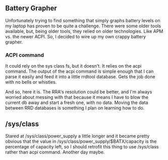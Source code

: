 ## Battery Grapher

Unfortunately trying to find something that simply graphs battery levels on my
laptop has proven to be quite a challenge. There were some older tools
available, but, being older tools, they relied on older technologies. Like APM
vs. the newer ACPI. So, I decided to wire up my own crappy battery grapher.

### ACPI command

It could rely on the sys class fs, but it doesn't. It relies on the acpi
command. The output of the acpi command is simple enough that I can parse it
easily and feed it into a little rrdtool database. Gets the job done with no
bells or whistles.

And so, here it is. The RRA's resolution could be better, and I'm always worried
about messing with that because it means I have to blow the current db away and
start a fresh one, with no data. Moving the data between RRD databases is
something I plan on learning how to do.

## /sys/class

Stared at /sys/class/power_supply a little longer and it became pretty obvious
that the value in /sys/class/power_supply/$BATX/capacity is the percentage of
capacity left, so I should retrofit this thing to use /sys/class rather than
acpi command. Another day maybe.